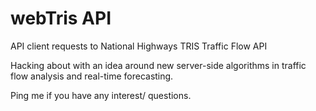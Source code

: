 # webTris API 

API client requests to National Highways TRIS Traffic Flow API

Hacking about with an idea around new server-side algorithms in traffic flow analysis and real-time forecasting. 

Ping me if you have any interest/ questions.
